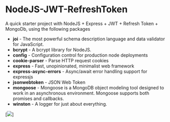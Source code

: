 # NodeJS-JWT-RefreshToken

A quick starter project with NodeJS + Express + JWT + Refresh Token + MongoDb, using the following packages

- **joi** - The most powerful schema description language and data validator for JavaScript.
- **bcrypt** - A bcrypt library for NodeJS.
- **config** - Configuration control for production node deployments
- **cookie-parser** - Parse HTTP request cookies
- **express** - Fast, unopinionated, minimalist web framework
- **express-async-errors** - Async/await error handling support for expressjs
- **jsonwebtoken** - JSON Web Token
- **mongoose** - Mongoose is a MongoDB object modeling tool designed to work in an asynchronous environment. Mongoose supports both promises and callbacks.
- **winston** - A logger for just about everything.

[<img src="https://i.imgur.com/K6U731D.png">]

